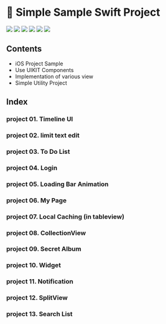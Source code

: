 # 📱 Simple Sample Swift Project
![](https://img.shields.io/badge/Platform-iOS-green.svg)
![](https://img.shields.io/badge/swift-4.0-orange.svg)
![](https://img.shields.io/badge/category-Utility-blue.svg)
![](https://img.shields.io/badge/Character-Blog-brightgreen.svg)
![](https://img.shields.io/badge/channel-youtube-red.svg)
![](https://img.shields.io/badge/Progress-ing-yellow.svg)

## Contents
* iOS Project Sample
* Use UIKIT Components
* Implementation of various view
* Simple Utility Project

## Index
### project 01. Timeline UI
### project 02. limit text edit
### project 03. To Do List
### project 04. Login
### project 05. Loading Bar Animation
### project 06. My Page
### project 07. Local Caching (in tableview)
### project 08. CollectionView
### project 09. Secret Album
### project 10. Widget
### project 11. Notification
### project 12. SplitView
### project 13. Search List
